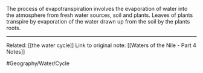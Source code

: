 
The process of evapotranspiration involves the evaporation of water into the atmosphere from fresh water sources, soil and plants. Leaves of plants transpire by evaporation of the water drawn up from the soil by the plants roots.

- - - -
Related: [[the water cycle]]
Link to original note: [[Waters of the Nile - Part 4 Notes]]

#Geography/Water/Cycle 
